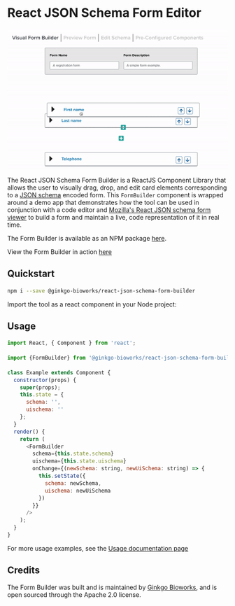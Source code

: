 # React JSON Schema Form Editor

![demo](img/visualDemo.gif)

The React JSON Schema Form Builder is a ReactJS Component Library that allows the user to visually drag, drop, and edit card elements corresponding to a [JSON schema](https://json-schema.org/) encoded form. This `FormBuilder` component is wrapped around a demo app that demonstrates how the tool can be used in conjunction with a code editor and [Mozilla's React JSON schema form viewer](https://github.com/rjsf-team/react-jsonschema-form) to build a form and maintain a live, code representation of it in real time.

The Form Builder is available as an NPM package [here](https://www.npmjs.com/package/@ginkgo-bioworks/react-json-schema-form-builder).

View the Form Builder in action [here](https://ginkgobioworks.github.io/react-json-schema-form-builder/)

## Quickstart

```bash
npm i --save @ginkgo-bioworks/react-json-schema-form-builder
```

Import the tool as a react component in your Node project:

## Usage

```javascript
import React, { Component } from 'react';
 
import {FormBuilder} from '@ginkgo-bioworks/react-json-schema-form-builder';
 
class Example extends Component {
  constructor(props) {
    super(props);
    this.state = {
      schema: '',
      uischema: ''
    };
  }
  render() {
    return (
      <FormBuilder
        schema={this.state.schema}
        uischema={this.state.uischema}
        onChange={(newSchema: string, newUiSchema: string) => {
          this.setState({
            schema: newSchema,
            uischema: newUiSchema
          })
        }}
      />
    );
  }
}
```

For more usage examples, see the [Usage documentation page](Usage.md)

## Credits

The Form Builder was built and is maintained by [Ginkgo Bioworks](https://www.ginkgobioworks.com/), and is open sourced through the Apache 2.0 license.


